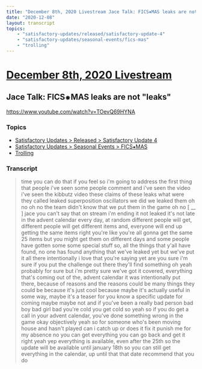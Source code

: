 ```yaml
---
title: "December 8th, 2020 Livestream Jace Talk: FICS⁕MAS leaks are not \"leaks\""
date: "2020-12-08"
layout: transcript
topics:
    - "satisfactory-updates/released/satisfactory-update-4"
    - "satisfactory-updates/seasonal-events/fics-mas"
    - "trolling"
---
```

# [December 8th, 2020 Livestream](../2020-12-08.md)
## Jace Talk: FICS⁕MAS leaks are not "leaks"
https://www.youtube.com/watch?v=TOevQ69HYNA

### Topics
* [Satisfactory Updates > Released > Satisfactory Update 4](../topics/satisfactory-updates/released/satisfactory-update-4.md)
* [Satisfactory Updates > Seasonal Events > FICS⁕MAS](../topics/satisfactory-updates/seasonal-events/fics-mas.md)
* [Trolling](../topics/trolling.md)

### Transcript

> time you can do that if you feel so i'm going to address the first thing that people i've seen some people comment and i've seen the video i've seen the kibbutz video these claims of these leaks what were they called leaked superposition oscillators we did we leaked them oh no oh no the team didn't know that we put them in the game oh no [ __ ] jace you can't say that on stream i'm ending it not leaked it's not late in the advent calendar every day, at random different people will get, different people will get different items and, everyone will end up getting the same items right you're like you're all gonna get the same 25 items but you might get them on different days and some people have gotten some some special stuff so, all the things that y'all have found, no one has found anything that we've leaked yet but we've put it all there intentionally i love that you're saying yet are you sure i'm sure if you put the challenge out there they'll find something oh yeah probably for sure but i'm pretty sure we've got it covered, everything that's coming out of the, advent calendar it was intentionally put there, because of reasons and the reasons could be many things they could be because it's just cool because maybe it's actually useful in some way, maybe it's a teaser for you know a specific update for coming maybe maybe not and if you've been a really bad person bad boy bad girl bad you're cold you get cold so yeah so if you do get a call in your advent calendar, you've done something wrong in the game okay objectively yeah so for someone who's been moving house and hasn't played can i catch up or does it fix it punish me for my absence no you can get everything you can go back and get it right yeah yep everything is available, even after the 25th so the update will be available until january 18th so you can still get everything in the calendar, up until that that date recommend that you do
